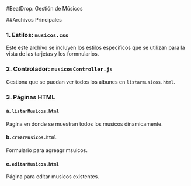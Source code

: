 #BeatDrop: Gestión de Músicos

##Archivos Principales

### **1. Estilos: `musicos.css`**
Este este archivo se incluyen los estilos especificos que se utilizan para la vista de las tarjetas y los formnularios.

### **2. Controlador: `musicosController.js`**
Gestiona que se puedan ver todos los albunes en `listarmusicos.html`.

### **3. Páginas HTML**

#### **a. `listarMusicos.html`**
Pagína en donde se muestran todos los musicos dinamicamente.

#### **b. `crearMusicos.html`**
Formulario para agreagr msuicos.

#### **c. `editarMusicos.html`**
Página para editar musicos existentes.
